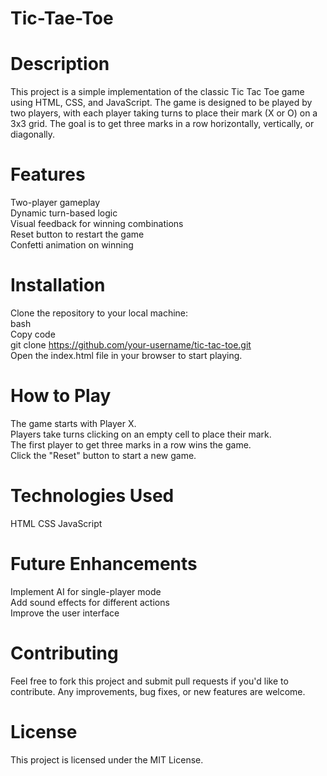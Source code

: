 # Tic-Tae-Toe
# Description
This project is a simple implementation of the classic Tic Tac Toe game using HTML, CSS, and JavaScript. The game is designed to be played by two players, with each player taking turns to place their mark (X or O) on a 3x3 grid. The goal is to get three marks in a row horizontally, vertically, or diagonally.

# Features
Two-player gameplay <br>
Dynamic turn-based logic <br>
Visual feedback for winning combinations <br>
Reset button to restart the game <br>
Confetti animation on winning
# Installation
Clone the repository to your local machine: <br>
bash <br>
Copy code <br>
git clone https://github.com/your-username/tic-tac-toe.git <br>
Open the index.html file in your browser to start playing.
# How to Play
The game starts with Player X. <br>
Players take turns clicking on an empty cell to place their mark. <br>
The first player to get three marks in a row wins the game. <br>
Click the "Reset" button to start a new game.
# Technologies Used
HTML
CSS
JavaScript
# Future Enhancements
Implement AI for single-player mode <br>
Add sound effects for different actions <br>
Improve the user interface
# Contributing
Feel free to fork this project and submit pull requests if you'd like to contribute. Any improvements, bug fixes, or new features are welcome.

# License
This project is licensed under the MIT License.
